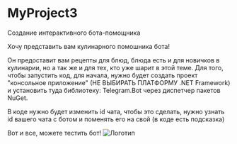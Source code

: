 # MyProject3
 Создание интерактивного бота-помощника
 
 Хочу представить вам кулинарного помошника бота!
 
 Он предоставит вам рецепты для блюд, блюда есть и для новичков в кулинарии, но а так же и для тех, кто уже шарит в этой теме.
 Для того, чтобы запустить код, для начала, нужно будет создать проект "консольное приложение" (НЕ ВЫБИРАТЬ ПЛАТФОРМУ .NET Framework) и установить туда библиотеку: Telegram.Bot через диспетчер пакетов NuGet.
 
 В коде нужно будет изменить id чата, чтобы это сделать, нужно узнать id вашего чата с ботом и поменять его на свой (в коде есть подсказка)
 
 Вот и все, можете тестить бот!
 ![Логотип](https://octodex.github.com/images/orderedlistocat.png "Логотип GitHub")

